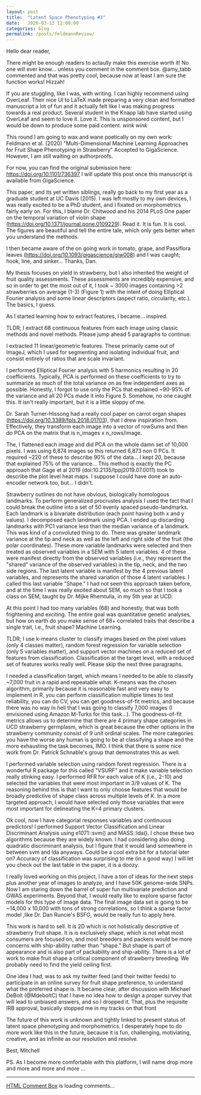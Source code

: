 ```yaml
---
layout: post
title:  "Latent Space Phenotyping #3"
date:   2020-03-13 12:00:00
categories: blog
permalink: /posts/feldmannReview/
---
```

Hello dear reader,

There might be enough readers to actaully make this exercise worth it! No one will ever know... unless you comment in the comment box. @amy_tabb commented and that was pretty cool, because now at least I am sure the function works! Hizzah!

If you are stuggling, like I was, with writing. I can highly recommend using OverLeaf. Their nice UI to LaTeX made preparing a very clean and formatted manuscript a lot of fun and it actually felt like I was making progress towards a real product. Several student in the Knapp lab have started using OverLeaf and seem to love it. Love it. This is unsponsored content, but I would be down to produce some paid content. *wink wink*

This round I am going to wax and wane poetically on my own work: Feldmann et al. (2020) "Multi-Dimensional Machine Learning Approaches for Fruit Shape Phenotyping in Strawberry" Accepted to GigaScience. However, I am still waiting on authorproofs. 

For now, you can find the original submission here: https://doi.org/10.1101/736397
I will update this post once this manuscript is available from GigaScience. 

This paper, and its yet written siblings, really go back to my first year as a graduate student at UC Davis (2015). I was left mostly to my own devices, I was really excited to be a PhD student, and I fixated on morphometrics fairly early on. For this, I blame Dr. Chitwood and his 2014 PLoS One paper on the temporal variation of violin shape (https://doi.org/10.1371/journal.pone.0109229). Read it. It is fun. It is cool. The figures are beautiful and tell the entire tale, which only gets better when you understand the methods.

I then became aware of the on going work in tomato, grape, and Passiflora leaves (https://doi.org/10.1093/gigascience/giw008) and I was caught; hook, line, and sinker... Thanks, Dan.

My thesis focuses on yield in strawberry, but I also inherited the weight of fruit quality assessments. These assessments are incredibly expensive, and so in order to get the most out of it, I took ~ 3000 images containing >2 strawberries on average (1-3) (Figure 1) with the intent of doing Elliptical Fourier analysis and some linear descriptors (aspect ratio, circularity, etc.). The basics, I guess.

As I started learning how to extract features, I became... inspired.

TLDR; I extract 68 continuous features from each image using classic methods and novel methods. Please jump ahead 5 paragraphs to continue.

I extracted 11 linear/geometric features. These primarily came out of ImageJ, which I used for segmenting and isolating individual fruit, and consist entirely of ratios that are scale invariant.

I performed Elliptical Fourier analysis with 5 harmonics resulting in 20 coefficients. Typically, PCA is performed on these coefficients to try to summarize as much of the total variance on as few independent axes as possible. Honestly, I forgot to use only the PCs that explained ~90-95% of the variance and all 20 PCs made it into Figure 5. Somehow, no one caught this. It isn't really important, but it is a little sloppy of me.

Dr. Sarah Turner-Hissong had a really cool paper on carrot organ shapes (https://doi.org/10.3389/fpls.2018.01703), that I drew inspiration from. Effectively, they transform each image into a vector of rowSums and then do PCA on the matrix that is n_images x n_rows/image. 

The, I flattened each image and did PCA on the whole damn set of 10,000 pixels. I was using 6,874 images so this returned 6,873 non 0 PCs. It required ~220 of these to describe 90% of the data... I kept 20, because that explained 75% of the variance...  This method is exactly the PC approach that Gage et al 2019 (doi:10.2135/tppj2019.07.0011) took to describe the plot level heat maps. I suppose I could have done an auto-encoder network too, but... I didn't.

Strawberry outlines do not have obvious, biologically homologous landmarks. To perform generalized procrustes analysis I used the fact that I could break the outline into a set of 50 evenly spaced pseudo-landmarks. Each landmark is a bivariate distribution (each point having both x and y values). I decomposed each landmark using PCA. I ended up discarding landmarks with PC1 variance less than the median variance of a landmark. This was kind of a convoluted thing to do. There was greater landmark variance at the tip and neck as well as the left and right side of the fruit (the polar coordinates). These more variable landmarks were selected and then treated as observed variables in a SEM with 5 latent variables. 4 of these were manifest directly from the observed variables (i.e., they represent the "shared" variance of the observed variables) in the tip, neck, and the two side regions. The last latent variable is manifest by the 4 previous latent variables, and represents the shared variation of those 4 latent variables. I called this last variable "Shape." I had not seen this approach taken before, and at the time I was really excited about SEM, so much so that I took a class on SEM, taught by Dr. Mijke Rhemtulla, in my 5th year at UCD. 

At this point I had too many variables (68) and honestly, that was both frightening and exciting. The entire goal was quantitative genetic analyses, but how on earth do you make sense of 68+ correlated traits that describe a single trait, i.e., fruit shape? Machine Learning.

TLDR; I use k-means cluster to classify images based on the pixel values (only 4 classes matter), random forest regression for variable selection (only 5 variables matter), and support vector machines on a reduced set of features from classification. Classification at the target level, with a reduced set of features works really well. Please skip the next three paragraphs. 

I needed a classification target, which means I needed to be able to classify ~7,000 fruit in a rapid and repeatable what. K-means was the chosen algorithm, primarily because it is reasonable fast and very easy to implement in R, you can perform classification multiple times to test reliability, you can do CV, you can get goodness-of-fit metrics, and because there was no way in hell that I was going to classify 7,000 images (I envisioned using Amazon M-Turks for this task...). The goodness-of-fit metrics allows us to determine that there are 4 primary shape categories in UCD strawberry germplasm, which is great because the other options in the strawberry community consist of 9 unit ordinal scales. The more categories you have the worse any human is going to be at classifying a shape and the more exhausting the task becomes, IMO. I think that there is some nice work from Dr. Patrick Schnable's group that demonstrates this as well.

I performed variable selection using random forest regression. There is a wonderful R package for this called "VSURF" and it make variable selection really stinking easy. I performed RFR for each value of K (i.e., 2-10) and selected the variables that were most important in 3/9 values of K. The reasoning behind this is that I want to only choose features that would be broadly predictive of shape class across multiple levels of K. In a more targeted approach, I would have selected only those variables that were most important for delineating the K=4 primary clusters.

Ok cool, now I have categorial responses variables and continuous predictors! I performed Support Vector Classification and Linear Discriminant Analysis using e1071::svm() and MASS::lda(). I chose these two algorithms because they are widely known. I had considering also doing quadratic discriminant analysis, but I figure that it would land somewhere in between svm and lda anyways. Could be a cool extra bit for a tutorial later on? Accuracy of classification was surprising to me (in a good way) I will let you check out the last table in the paper, it is a doozy.

I really loved working on this project, I have a ton of ideas for the next steps plus another year of images to analyze, and I have 50K genome-wide SNPs. Now I am staring down the barrel of super fun multivariate prediction and GWAS experiments. Beyond that, I would really like to explore sparse factor models for this type of image data. The final image data set is going to be ~14,000 x 10,000 with tons of strong correlations, so I think a sparse factor model ,like Dr. Dan Runcie's BSFG, would be really fun to apply here.

This work is hard to sell. It is 2D which is not holistically descriptive of strawberry fruit shape. It is is exclusively shape, which is not what most consumers are focused on, and most breeders and packers would be more concerns with ship-ability rather than "shape." But shape is part of appearance and is also part of packability and ship-ability. There is a lot of work to make fruit shape a critical component of strawberry breeding. We probably need to find the yield ceiling first.

One idea I had, was to ask my twitter feed (and their twitter feeds) to participate in an online survey for fruit shape preference, to understand what the preferred shape is. It became clear, after discussion with Michael DeBolt (@MdeboltC) that I have no idea how to design a proper survey that will lead to unbiased answers, and so I dropped it. That, plus the requisite IRB approval, basically stopped me in my tracks on that front

The future of this work is unknown and tightly linked to present status of latent space phenotyping and morphometrics. I desperately hope to do more work like this in the future, because it is fun, challenging, motiviating, creative, and as infinite as our resolution and resolve.

Best,
Mitchell

PS. As I become more comfortable with this platform, I will name drop more and more and more and more ...

<div>
<hr>
<!-- begin wwww.htmlcommentbox.com -->
 <div id="HCB_comment_box"><a href="http://www.htmlcommentbox.com">HTML Comment Box</a> is loading comments...</div>
 <link rel="stylesheet" type="text/css" href="https://www.htmlcommentbox.com/static/skins/bootstrap/twitter-bootstrap.css?v=0" />
 <script type="text/javascript" id="hcb"> /*<!--*/ if(!window.hcb_user){hcb_user={};} (function(){var s=document.createElement("script"), l=hcb_user.PAGE || (""+window.location).replace(/'/g,"%27"), h="https://www.htmlcommentbox.com";s.setAttribute("type","text/javascript");s.setAttribute("src", h+"/jread?page="+encodeURIComponent(l).replace("+","%2B")+"&mod=%241%24wq1rdBcg%24PA2uM8eZu8ahjVeJqACBr%2F"+"&opts=16862&num=10&ts=1582326793394");if (typeof s!="undefined") document.getElementsByTagName("head")[0].appendChild(s);})(); /*-->*/ </script>
<!-- end www.htmlcommentbox.com -->
</div>
